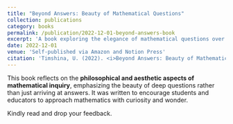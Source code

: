 ```yaml
---
title: "Beyond Answers: Beauty of Mathematical Questions"
collection: publications
category: books
permalink: /publication/2022-12-01-beyond-answers-book
excerpt: 'A book exploring the elegance of mathematical questions over just finding solutions.'
date: 2022-12-01
venue: 'Self-published via Amazon and Notion Press'
citation: 'Timshina, U. (2022). <i>Beyond Answers: Beauty of Mathematical Questions</i>. Self-published via Amazon and Notion Press.'
---
```


This book reflects on the **philosophical and aesthetic aspects of mathematical inquiry**, emphasizing the beauty of deep questions rather than just arriving at answers. It was written to encourage students and educators to approach mathematics with curiosity and wonder.

Kindly read and drop your feedback.
